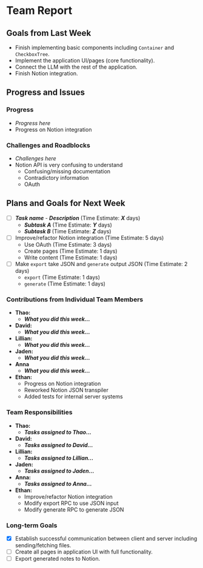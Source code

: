 # Team Report

## Goals from Last Week

- Finish implementing basic components including `Container` and `CheckboxTree`.
- Implement the application UI/pages (core functionality).
- Connect the LLM with the rest of the application.
- Finish Notion integration.

## Progress and Issues

### Progress

- _Progress here_
- Progress on Notion integration

### Challenges and Roadblocks

- _Challenges here_
- Notion API is very confusing to understand
  - Confusing/missing documentation
  - Contradictory information
  - OAuth

## Plans and Goals for Next Week

- [ ] **_Task name_** - **_Description_** (Time Estimate: **_X_** days)
  - **_Subtask A_** (Time Estimate: **_Y_** days)
  - **_Subtask B_** (Time Estimate: **_Z_** days)
- [ ] Improve/refactor Notion integration (Time Estimate: 5 days)
  - Use OAuth (Time Estimate: 3 days)
  - Create pages (Time Estimate: 1 days)
  - Write content (Time Estimate: 1 days)
- [ ] Make `export` take JSON and `generate` output JSON (Time Estimate: 2 days)
  - `export` (Time Estimate: 1 days)
  - `generate` (Time Estimate: 1 days)

### Contributions from Individual Team Members

- **Thao:**
  - **_What you did this week..._**
- **David:**
  - **_What you did this week..._**
- **Lillian:**
  - **_What you did this week..._**
- **Jaden:**
  - **_What you did this week..._**
- **Anna**
  - **_What you did this week..._**
- **Ethan:**
  - Progress on Notion integration
  - Reworked Notion JSON transpiler
  - Added tests for internal server systems

### Team Responsibilities

- **Thao:**
  - **_Tasks assigned to Thao..._**
- **David:**
  - **_Tasks assigned to David..._**
- **Lillian:**
  - **_Tasks assigned to Lillian..._**
- **Jaden:**
  - **_Tasks assigned to Jaden..._**
- **Anna:**
  - **_Tasks assigned to Anna..._**
- **Ethan:**
  - Improve/refactor Notion integration
  - Modify export RPC to use JSON input
  - Modify generate RPC to generate JSON

### Long-term Goals

- [x] Establish successful communication between client and server including sending/fetching files.
- [ ] Create all pages in application UI with full functionality.
- [ ] Export generated notes to Notion.
